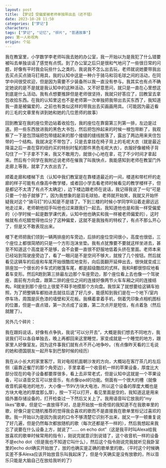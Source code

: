 ```yaml
---
layout: post
title: 【梦记】受偏爱被老师单独带出去（还不错）
date: 2023-10-28 11:50
categories: ["梦记"]
characters: 
tags: ["梦记", "记忆", "碎片", "普通故事"]
pov: 第一人称视角
origin: 个站
---
```


我在教室里，小学数学李老师叫我去她的办公室，我一开始以为是我犯了什么错要被叫去单独谈话了感觉有点慌。到了办公室之后只是很和气地问了一些很日常的问题，好像有平时我会玩些什么之类的。我说我不怎么出去玩，老师就说她要带我出去买点买点骑马钉用具，我的认知中这是一种介于骑马和羽毛球之间的活动，在同学中间很受欢迎，但是因为需要不少装备所以我一直没有参与。我其实也有点不确定她说的是不是就是我认知中的这种活动，又不好意思问，就只是一直在心里想这到底是什么活动。我有点想要推辞但是老师很坚持，我就只好答应了，回教室去拿包收拾东西。在我的认知里这也不是老师第一次单独把我带出去买东西了，我知道我一直是被偏爱的，之前也有类似这样的带我出去买画画用具。（可能因为最近看的三毛的文章里有讲到她和她的几位恩师的故事）

回到教室在我的座位旁边站着收拾包，我的座位在靠窗第三列第一排，左边是过道。把一些东西放进我的黑色大书包，然后把包拎起来的时候一根包带断了，我观察了一下是包顶端把包带缝起来的那个接缝的缝线脱落了，露出了两边用来夹住包带的一个结构。我就决定不带包了，只是去拿挂在椅子背上的毛呢大衣（就是最近降温之后一直在穿的纽约买的特别时髦的那件黑色毛呢大衣），衣服好像被椅子背勾住了一下子拿不下来，我又不敢用力，就很小心地在拿，花了不少时间才拿起来。然后有个同学在我附近说老师在催我了叫我快点，我能感知到老师在教室门外走廊上等我，就拿了大衣出去了。

顺着走廊和楼梯下去（认知中我们教室是在靠楼道最近的一间，楼道和带栏杆的走廊的样子可能有点像高中教学楼，或者回小学去看老师时候看见的教学楼样子，但是都记不太清了有点不太确定），边下楼边跟老师在说话，我记得我说了一句“可是只要一个拍子就够了”，因为我想象的是羽毛球拍，老师就开始笑，我就又开始怀疑我对这个“骑马钉”的认知是不是错了。下到三楼的时候小学同学R沿着走廊远远地走过来，老师朝他招手叫他也过来跟我们一起去。我知道他也是和我一样受偏爱的（小学时候一起是数学课代表，认知中他也确实和我一样被老师偏爱的），这时候就有点吃醋觉得他瓜分了这种偏爱，这就不是我独有的特权了，有点不那么开心了，但是又不敢表现出来。

楼下老师把我们领到一辆两排座的车旁边，后排的座位空间很小，高度也很低，三个座位上都很简陋的只是一个方形泡沫坐垫。我有点犹豫要不要就这样坐进去，甚至不知道这个高度是不是够，会不会要一直很不舒服地低着头挤在里面。老师本来已经站到驾驶座旁边了，看了一眼问是不是空间不够大，就按了几个按钮。然后就看见这辆车的后座和车尾开始很酷炫地变形，向后面翻开延伸出去，很快就变成三排座加一个很长的卡车式的敞篷车尾，都是超级酷炫的式样。我和R都很惊叹地看着车变形。然后R跑到第三排最左边那个车座旁边，那个座位看上去也像一个驾驶座，面前有方向盘，跟第二排的座位之间的连接好像两节火车车厢之间的连接结构。R就坐到那个座位上很爱不释手地摸那个方向盘。我惊呆了就想要给这辆车拍照，为了把整辆车都拍进去就往后退了好几步，能感知到我们是在一个地下/室内停车场，周围是灰色漆的墙壁和天花板。我横着拿着手机，侧着凭印象点相机图标的位置，但是一直点错，第一次点成了设置，第二次点开是短信，有点着急（然后就醒了）。

另外几个碎片：

我在跟妈说话，好像有点争执，我说“可以分开去”，大概是我们想去不同地方，我说我们可以各自单独去，晚上再都回来这里睡觉，家变成就是一个睡觉的地方，跟家里人好像室友。因为这件事我们就有点不开心地争吵。（有点像昨天看的三毛说的她和德国朋友一起开车到巴黎时候的经历）

我在从小长大的家里客厅，背对电视机面朝沙发的方向，大概站在客厅茶几的左后侧（最靠近餐厅的那个角旁边），手里拿着一个收音机一样的苹果设备，厚度比大部分现在的电子设备都要厚很多，看上去非常老式，但是认知中这就是一个苹果设备，可以语音交互可以放音乐，有点像ipad的功能。侧面有一个很大的槽（就像收音机装电池的地方，大小像一节9V方块大电池，所以这个设备的厚度大概也是方块大电池的厚度那么厚），按一下可以打开，看见里面是空的，我知道这是用来插外置存储设备的，打开检查过一下然后又关上了。我用语音叫它放我的“my likes”歌单，但是它一直放得不对，总是开始放一些奇怪的我知道不在我歌单里的歌，好像只是它随机推荐的觉得我会喜欢的歌而不是直接我在歌单里标记过喜欢的歌。我一开始以为是因为我说的口令不够清楚它识别不出来，就又一字一顿重复说了好几遍，但是仍然每次都放随机的歌（每次还都是不一样的），然后我想起来我忘了说要在什么设备上方，就说了“…… on echo dot”（这是我平时叫Alexa给我放喜欢的歌单时候常用的指令），刚说完就意识到说错了，这个收音机一样的设备不是echo dot（但是我也不知道它叫什么），然后这个指令刚说完我就听见我卧室里的echo dot确实开始放了，放的也确实是正确的歌单里的歌。（平时这个时候确实差不多Alexa应该开始放音乐叫我起床了，但是今天确实是没有放歌的，所以音乐只能是大脑自己在放给我听的了）

